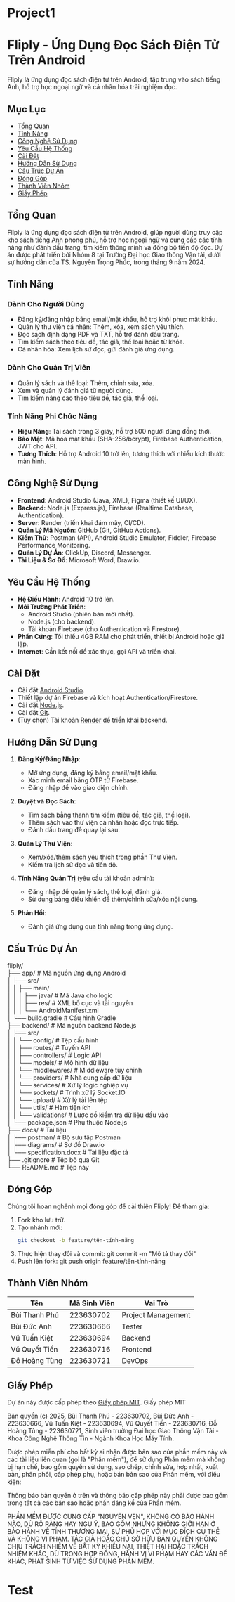 # Project1
# Fliply - Ứng Dụng Đọc Sách Điện Tử Trên Android

Fliply là ứng dụng đọc sách điện tử trên Android, tập trung vào sách tiếng Anh, hỗ trợ học ngoại ngữ và cá nhân hóa trải nghiệm đọc.

## Mục Lục
- [Tổng Quan](#tổng-quan)
- [Tính Năng](#tính-năng)
- [Công Nghệ Sử Dụng](#công-nghệ-sử-dụng)
- [Yêu Cầu Hệ Thống](#yêu-cầu-hệ-thống)
- [Cài Đặt](#cài-đặt)
- [Hướng Dẫn Sử Dụng](#hướng-dẫn-sử-dụng)
- [Cấu Trúc Dự Án](#cấu-trúc-dự-án)
- [Đóng Góp](#đóng-góp)
- [Thành Viên Nhóm](#thành-viên-nhóm)
- [Giấy Phép](#giấy-phép)

## Tổng Quan
Fliply là ứng dụng đọc sách điện tử trên Android, giúp người dùng truy cập kho sách tiếng Anh phong phú, hỗ trợ học ngoại ngữ và cung cấp các tính năng như đánh dấu trang, tìm kiếm thông minh và đồng bộ tiến độ đọc. Dự án được phát triển bởi Nhóm 8 tại Trường Đại học Giao thông Vận tải, dưới sự hướng dẫn của TS. Nguyễn Trọng Phúc, trong tháng 9 năm 2024.

## Tính Năng

### Dành Cho Người Dùng
- Đăng ký/đăng nhập bằng email/mật khẩu, hỗ trợ khôi phục mật khẩu.
- Quản lý thư viện cá nhân: Thêm, xóa, xem sách yêu thích.
- Đọc sách định dạng PDF và TXT, hỗ trợ đánh dấu trang.
- Tìm kiếm sách theo tiêu đề, tác giả, thể loại hoặc từ khóa.
- Cá nhân hóa: Xem lịch sử đọc, gửi đánh giá ứng dụng.

### Dành Cho Quản Trị Viên
- Quản lý sách và thể loại: Thêm, chỉnh sửa, xóa.
- Xem và quản lý đánh giá từ người dùng.
- Tìm kiếm nâng cao theo tiêu đề, tác giả, thể loại.

### Tính Năng Phi Chức Năng
- **Hiệu Năng**: Tải sách trong 3 giây, hỗ trợ 500 người dùng đồng thời.
- **Bảo Mật**: Mã hóa mật khẩu (SHA-256/bcrypt), Firebase Authentication, JWT cho API.
- **Tương Thích**: Hỗ trợ Android 10 trở lên, tương thích với nhiều kích thước màn hình.

## Công Nghệ Sử Dụng
- **Frontend**: Android Studio (Java, XML), Figma (thiết kế UI/UX).
- **Backend**: Node.js (Express.js), Firebase (Realtime Database, Authentication).
- **Server**: Render (triển khai đám mây, CI/CD).
- **Quản Lý Mã Nguồn**: GitHub (Git, GitHub Actions).
- **Kiểm Thử**: Postman (API), Android Studio Emulator, Fiddler, Firebase Performance Monitoring.
- **Quản Lý Dự Án**: ClickUp, Discord, Messenger.
- **Tài Liệu & Sơ Đồ**: Microsoft Word, Draw.io.

## Yêu Cầu Hệ Thống
- **Hệ Điều Hành**: Android 10 trở lên.
- **Môi Trường Phát Triển**:
  - Android Studio (phiên bản mới nhất).
  - Node.js (cho backend).
  - Tài khoản Firebase (cho Authentication và Firestore).
- **Phần Cứng**: Tối thiểu 4GB RAM cho phát triển, thiết bị Android hoặc giả lập.
- **Internet**: Cần kết nối để xác thực, gọi API và triển khai.

## Cài Đặt
- Cài đặt [Android Studio](https://developer.android.com/studio).
- Thiết lập dự án Firebase và kích hoạt Authentication/Firestore.
- Cài đặt [Node.js](https://nodejs.org/).
- Cài đặt [Git](https://git-scm.com/).
- (Tùy chọn) Tài khoản [Render](https://render.com/) để triển khai backend.

## Hướng Dẫn Sử Dụng
1. **Đăng Ký/Đăng Nhập**:
   - Mở ứng dụng, đăng ký bằng email/mật khẩu.
   - Xác minh email bằng OTP từ Firebase.
   - Đăng nhập để vào giao diện chính.

2. **Duyệt và Đọc Sách**:
   - Tìm sách bằng thanh tìm kiếm (tiêu đề, tác giả, thể loại).
   - Thêm sách vào thư viện cá nhân hoặc đọc trực tiếp.
   - Đánh dấu trang để quay lại sau.

3. **Quản Lý Thư Viện**:
   - Xem/xóa/thêm sách yêu thích trong phần Thư Viện.
   - Kiểm tra lịch sử đọc và tiến độ.

4. **Tính Năng Quản Trị** (yêu cầu tài khoản admin):
   - Đăng nhập để quản lý sách, thể loại, đánh giá.
   - Sử dụng bảng điều khiển để thêm/chỉnh sửa/xóa nội dung.

5. **Phản Hồi**:
   - Đánh giá ứng dụng qua tính năng trong ứng dụng.

## Cấu Trúc Dự Án
fliply/<br>
├── app/                    # Mã nguồn ứng dụng Android<br>
│   ├── src/<br>
│   │   ├── main/<br>
│   │   │   ├── java/       # Mã Java cho logic<br>
│   │   │   ├── res/        # XML bố cục và tài nguyên<br>
│   │   │   └── AndroidManifest.xml<br>
│   └── build.gradle        # Cấu hình Gradle<br>
├── backend/                # Mã nguồn backend Node.js<br>
│   ├── src/<br>
│   │   └── config/         # Tệp cấu hình<br>
│   │   ├── routes/         # Tuyến API<br>
│   │   ├── controllers/    # Logic API<br>
│   │   └── models/         # Mô hình dữ liệu<br>
│   │   └── middlewares/     # Middleware tùy chỉnh<br>
│   │   └── providers/       # Nhà cung cấp dữ liệu<br>
│   │   └── services/        # Xử lý logic nghiệp vụ<br>
│   │   └── sockets/         # Trình xử lý Socket.IO<br>
│   │   └── upload/          # Xử lý tải lên tệp<br>
│   │   └── utils/           # Hàm tiện ích<br>
│   │   └── validations/     # Lược đồ kiểm tra dữ liệu đầu vào<br>
│   └── package.json        # Phụ thuộc Node.js<br>
├── docs/                   # Tài liệu<br>
│   ├── postman/            # Bộ sưu tập Postman<br>
│   ├── diagrams/           # Sơ đồ Draw.io<br>
│   └── specification.docx  # Tài liệu đặc tả<br>
├── .gitignore              # Tệp bỏ qua Git<br>
└── README.md               # Tệp này<br>

## Đóng Góp
Chúng tôi hoan nghênh mọi đóng góp để cải thiện Fliply! Để tham gia:
1. Fork kho lưu trữ.
2. Tạo nhánh mới:
   ```bash
   git checkout -b feature/tên-tính-năng
3. Thực hiện thay đổi và commit:
   git commit -m "Mô tả thay đổi"
5. Push lên fork:
   git push origin feature/tên-tính-năng

## Thành Viên Nhóm
| Tên              | Mã Sinh Viên | Vai Trò           |
|------------------|--------------|-------------------|
| Bùi Thanh Phú    | 223630702    | Project Management|
| Bùi Đức Anh      | 223630666    | Tester            |
| Vũ Tuấn Kiệt     | 223630694    | Backend           |
| Vũ Quyết Tiến    | 223630716    | Frontend          |
| Đỗ Hoàng Tùng    | 223630721    | DevOps            |

## Giấy Phép
Dự án này được cấp phép theo [Giấy phép MIT](LICENSE).
Giấy phép MIT

Bản quyền (c) 2025, Bùi Thanh Phú - 223630702, Bùi Đức Anh - 223630666, Vũ Tuấn Kiệt - 223630694, Vũ Quyết Tiến - 223630716, Đỗ Hoàng Tùng - 223630721, Sinh viên trường Đại học Giao Thông Vận Tải - Khoa Công Nghệ Thông Tin - Ngành Khoa Học Máy Tính.

Được phép miễn phí cho bất kỳ ai nhận được bản sao của phần mềm này và các tài liệu liên quan (gọi là "Phần mềm"), để sử dụng Phần mềm mà không bị hạn chế, bao gồm quyền sử dụng, sao chép, chỉnh sửa, hợp nhất, xuất bản, phân phối, cấp phép phụ, hoặc bán bản sao của Phần mềm, với điều kiện:

Thông báo bản quyền ở trên và thông báo cấp phép này phải được bao gồm trong tất cả các bản sao hoặc phần đáng kể của Phần mềm.

PHẦN MỀM ĐƯỢC CUNG CẤP "NGUYÊN VẸN", KHÔNG CÓ BẢO HÀNH NÀO, DÙ RÕ RÀNG HAY NGỤ Ý, BAO GỒM NHƯNG KHÔNG GIỚI HẠN Ở BẢO HÀNH VỀ TÍNH THƯƠNG MẠI, SỰ PHÙ HỢP VỚI MỤC ĐÍCH CỤ THỂ VÀ KHÔNG VI PHẠM. TÁC GIẢ HOẶC CHỦ SỞ HỮU BẢN QUYỀN KHÔNG CHỊU TRÁCH NHIỆM VỀ BẤT KỲ KHIẾU NẠI, THIỆT HẠI HOẶC TRÁCH NHIỆM KHÁC, DÙ TRONG HỢP ĐỒNG, HÀNH VI VI PHẠM HAY CÁC VẤN ĐỀ KHÁC, PHÁT SINH TỪ VIỆC SỬ DỤNG PHẦN MỀM.
# Test
